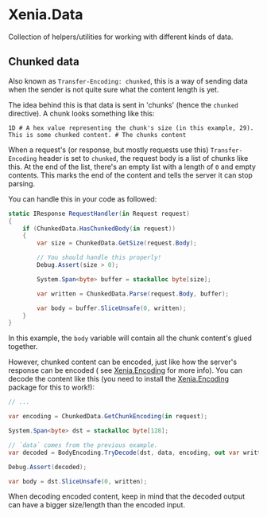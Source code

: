 # Xenia.Data

Collection of helpers/utilities for working with different kinds of data.

## Chunked data

Also known as `Transfer-Encoding: chunked`, this is a way of sending data when the sender is not quite sure what the
content length is yet.

The idea behind this is that data is sent in 'chunks' (hence the `chunked` directive). A chunk looks something like
this:

[//]: # (I know this isn't an .env file format, but it provides some syntax highlighting which makes this easier to read)

```dotenv
1D # A hex value representing the chunk's size (in this example, 29).
This is some chunked content. # The chunks content
```

When a request's (or response, but mostly requests use this) `Transfer-Encoding` header is set to `chunked`, the request
body is a list of chunks like this. At the end of the list, there's an empty list with a length of `0` and empty
contents. This marks the end of the content and tells the server it can stop parsing.

You can handle this in your code as followed:

```csharp
static IResponse RequestHandler(in Request request) 
{
	if (ChunkedData.HasChunkedBody(in request))
	{
		var size = ChunkedData.GetSize(request.Body);

		// You should handle this properly!
		Debug.Assert(size > 0);

		System.Span<byte> buffer = stackalloc byte[size];

		var written = ChunkedData.Parse(request.Body, buffer);

		var body = buffer.SliceUnsafe(0, written);
	}
}
```

In this example, the `body` variable will contain all the chunk content's glued together.

However, chunked content can be encoded, just like how the server's response can be encoded (
see [Xenia.Encoding](../Xenia.Encoding/README.md) for more info). You can decode the content like this (you need to
install the [Xenia.Encoding](../Xenia.Encoding/README.md) package for this to work!):

```csharp
// ...

var encoding = ChunkedData.GetChunkEncoding(in request);

System.Span<byte> dst = stackalloc byte[128];

// `data` comes from the previous example.
var decoded = BodyEncoding.TryDecode(dst, data, encoding, out var written);

Debug.Assert(decoded);

var body = dst.SliceUnsafe(0, written);
```

When decoding encoded content, keep in mind that the decoded output can have a bigger size/length than the encoded input.
